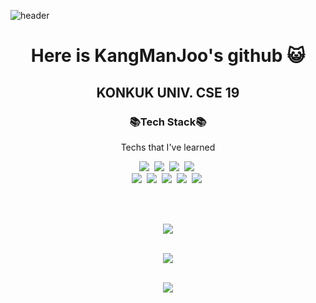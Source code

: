 ![header](https://capsule-render.vercel.app/api?type=waiving&color=auto&height=300&section=header&text=Here%20is%20KangManJoo's&fontSize=90)

<h1 align="center"> Here is KangManJoo's github 😺</h1>
<h2 align="center"> KONKUK UNIV. CSE 19</h2>

<!--
**eogns47/eogns47** is a ✨ _special_ ✨ repository because its `README.md` (this file) appears on your GitHub profile.

Here are some ideas to get you started:

- 🔭 I’m currently working on ...
- 🌱 I’m currently learning ...
- 👯 I’m looking to collaborate on ...
- 🤔 I’m looking for help with ...
- 💬 Ask me about ...
- 📫 How to reach me: ...
- 😄 Pronouns: ...
- ⚡ Fun fact: ...
-->
<h3 align="center"> 📚Tech Stack📚 </h3>

<p align="center"> Techs that I've learned </p>

<p align="center">
  <img src="https://img.shields.io/badge/Python-3766AB?style=flat-square&logo=Python&logoColor=white"/></a>&nbsp 
  <img src="https://img.shields.io/badge/Java-007396?style=flat-square&logo=Java&logoColor=white"/></a>&nbsp 
  <img src="https://img.shields.io/badge/C++-00599C?style=flat-square&logo=C%2B%2B&logoColor=white"/></a>&nbsp 
  <img src="https://img.shields.io/badge/C-A8B9CC?style=flat-square&logo=C&logoColor=white"/></a>&nbsp 
    <br>
  <img src="https://img.shields.io/badge/HTML-E34F26?style=flat-square&logo=HTML&logoColor=white"/></a>&nbsp 
  <img src="https://img.shields.io/badge/Javascript-ffb13b?style=flat-square&logo=javascript&logoColor=white"/></a>&nbsp 
  <img src="https://img.shields.io/badge/css-1572B6?style=flat-square&logo=css3&logoColor=white"/></a>&nbsp 
  <img src="https://img.shields.io/badge/Node.js-339933?style=flat-square&logo=Node.js&logoColor=white"/></a>&nbsp 
  <img src="https://img.shields.io/badge/react-61DAFB?style=flat-square&logo=react&logoColor=white"/></a>&nbsp
</p>
</br>
</br>
<p align="center">
<a href="https://opgc.me/#/users/eogns47" target="_blank"><img src="https://api.opgc.me/githubs/users/eogns47/tag/?theme=basic" /></a>
</p>
<br>
<div align="center" >
 <img src="https://github-readme-stats.vercel.app/api?username=eogns47&show_icons=true&theme=radical&card_width=400"/>
</div>
<br>
<p align=center><a href="https://solved.ac/profile/aru0504"><img src="https://github-readme-solvedac-hyp3rflow.vercel.app/api/?handle=aru0504"></a></p>

